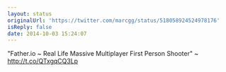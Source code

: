 ```yaml
---
layout: status
originalUrl: 'https://twitter.com/marcgg/status/518058924524978176'
isReply: false
date: 2014-10-03 15:24:07
---
```


"Father.io ~ Real Life Massive Multiplayer First Person Shooter" ~ http://t.co/QTxgqCQ3Lp

